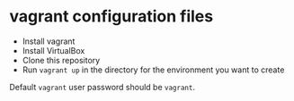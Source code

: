 # vagrant configuration files

* Install vagrant
* Install VirtualBox
* Clone this repository
* Run `vagrant up` in the directory for the environment you want to create 

Default `vagrant` user password should be `vagrant`.
